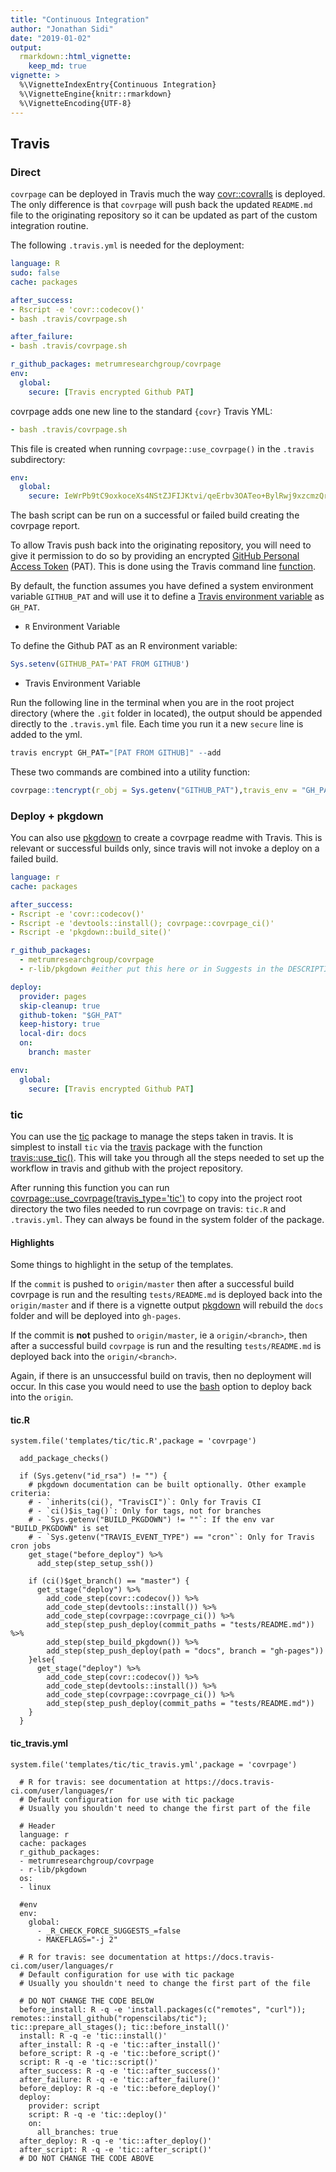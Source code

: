 ```yaml
---
title: "Continuous Integration"
author: "Jonathan Sidi"
date: "2019-01-02"
output: 
  rmarkdown::html_vignette: 
    keep_md: true
vignette: >
  %\VignetteIndexEntry{Continuous Integration}
  %\VignetteEngine{knitr::rmarkdown}
  %\VignetteEncoding{UTF-8}
---
```




## Travis

### Direct

`covrpage` can be deployed in Travis much the way [covr::covralls](https://covr.r-lib.org/reference/coveralls.html) is deployed. The only difference is that `covrpage` will push back the updated `README.md` file to the originating repository so it can be updated as part of the custom integration routine. 

The following `.travis.yml` is needed for the deployment:

```yml
language: R
sudo: false
cache: packages

after_success:
- Rscript -e 'covr::codecov()'
- bash .travis/covrpage.sh

after_failure:
- bash .travis/covrpage.sh

r_github_packages: metrumresearchgroup/covrpage
env:
  global:
    secure: [Travis encrypted Github PAT]

```

covrpage adds one new line to the standard `{covr}` Travis YML:

```yml
- bash .travis/covrpage.sh
```

This file is created when running `covrpage::use_covrpage()` in the `.travis` subdirectory:

```yml
env:
  global:
    secure: IeWrPb9tC9oxkoceXs4NStZJFIJKtvi/qeErbv3OATeo+BylRwj9xzcmzQrV8ps...
```

The bash script can be run on a successful or failed build creating the covrpage report. 

To allow Travis push back into the originating repository, you will need to give it permission to do so by providing an encrypted [GitHub Personal Access Token](https://github.com/settings/tokens) (PAT). This is done using the Travis command line [function](https://docs.travis-ci.com/user/encryption-keys/).

By default, the function assumes you have defined a system environment variable `GITHUB_PAT` and will use it to define a [Travis environment variable](https://docs.travis-ci.com/user/environment-variables/) as `GH_PAT`.

  - `R` Environment Variable

To define the Github PAT as an R environment variable:

```r
Sys.setenv(GITHUB_PAT='PAT FROM GITHUB')
```

  - Travis Environment Variable

Run the following line in the terminal when you are in the root project directory (where the `.git` folder in located), the output should be appended directly to the `.travis.yml` file. Each time you run it a new `secure` line is added to the yml.

```r
travis encrypt GH_PAT="[PAT FROM GITHUB]" --add
```

These two commands are combined into a utility function:

```r
covrpage::tencrypt(r_obj = Sys.getenv("GITHUB_PAT"),travis_env = "GH_PAT",add = TRUE)
```


### Deploy + pkgdown

You can also use [pkgdown](https://www.github.com/r-lib/pkgdown) to create a covrpage readme with Travis. This is relevant or successful builds only, since travis will not invoke a deploy on a failed build.

```yml
language: r
cache: packages

after_success:
- Rscript -e 'covr::codecov()'
- Rscript -e 'devtools::install(); covrpage::covrpage_ci()'
- Rscript -e 'pkgdown::build_site()'

r_github_packages: 
  - metrumresearchgroup/covrpage
  - r-lib/pkgdown #either put this here or in Suggests in the DESCRIPTION file

deploy:
  provider: pages
  skip-cleanup: true
  github-token: "$GH_PAT"
  keep-history: true
  local-dir: docs
  on:
    branch: master

env:
  global:
    secure: [Travis encrypted Github PAT]
```

### tic
You can use the [tic](https://github.com/ropenscilabs/tic) package to manage the steps taken in travis. It is simplest to install `tic` via the [travis](https://github.com/ropenscilabs/travis) package with the function [travis::use_tic()](https://ropenscilabs.github.io/travis/reference/use_tic.html). This will take you through all the steps needed to set up the workflow in travis and github with the project repository. 

After running this function you can run [covrpage::use_covrpage(travis_type='tic')](https://metrumresearchgroup.github.io/covrpage/reference/use_covrpage.html) to copy into the project root directory the two files needed to run covrpage on travis: `tic.R` and `.travis.yml`. They can always be found in the system folder of the package.

#### Highlights

Some things to highlight in the setup of the templates. 

If the `commit` is pushed to `origin/master` then after a successful build covrpage is run and the resulting `tests/README.md` is deployed back into the `origin/master` and if there is a vignette output [pkgdown](https://www.github.com/r-lib/pkgdown) will rebuild the `docs` folder and will be deployed into `gh-pages`.

If the commit is **not** pushed to `origin/master`, ie a `origin/<branch>`, then after a successful build `covrpage` is run and the resulting `tests/README.md` is deployed back into the `origin/<branch>`.

Again, if there is an unsuccessful build on travis, then no deployment will occur. In this case you would need to use the [bash](#direct) option to deploy back into the `origin`.

#### tic.R

`system.file('templates/tic/tic.R',package = 'covrpage')`


```
  add_package_checks()
  
  if (Sys.getenv("id_rsa") != "") {
    # pkgdown documentation can be built optionally. Other example criteria:
    # - `inherits(ci(), "TravisCI")`: Only for Travis CI
    # - `ci()$is_tag()`: Only for tags, not for branches
    # - `Sys.getenv("BUILD_PKGDOWN") != ""`: If the env var "BUILD_PKGDOWN" is set
    # - `Sys.getenv("TRAVIS_EVENT_TYPE") == "cron"`: Only for Travis cron jobs
    get_stage("before_deploy") %>%
      add_step(step_setup_ssh())
    
    if (ci()$get_branch() == "master") {
      get_stage("deploy") %>%
        add_code_step(covr::codecov()) %>%
        add_code_step(devtools::install()) %>%
        add_code_step(covrpage::covrpage_ci()) %>%
        add_step(step_push_deploy(commit_paths = "tests/README.md")) %>%
        add_step(step_build_pkgdown()) %>%
        add_step(step_push_deploy(path = "docs", branch = "gh-pages"))
    }else{
      get_stage("deploy") %>%
        add_code_step(covr::codecov()) %>%
        add_code_step(devtools::install()) %>%
        add_code_step(covrpage::covrpage_ci()) %>%
        add_step(step_push_deploy(commit_paths = "tests/README.md"))
    }
  }
```

#### tic_travis.yml

`system.file('templates/tic/tic_travis.yml',package = 'covrpage')`


```
  # R for travis: see documentation at https://docs.travis-ci.com/user/languages/r
  # Default configuration for use with tic package
  # Usually you shouldn't need to change the first part of the file
  
  # Header
  language: r
  cache: packages
  r_github_packages:
  - metrumresearchgroup/covrpage
  - r-lib/pkgdown
  os:
  - linux
  
  #env
  env:
    global:
      - _R_CHECK_FORCE_SUGGESTS_=false
      - MAKEFLAGS="-j 2"
      
  # R for travis: see documentation at https://docs.travis-ci.com/user/languages/r
  # Default configuration for use with tic package
  # Usually you shouldn't need to change the first part of the file
  
  # DO NOT CHANGE THE CODE BELOW
  before_install: R -q -e 'install.packages(c("remotes", "curl")); remotes::install_github("ropenscilabs/tic"); tic::prepare_all_stages(); tic::before_install()'
  install: R -q -e 'tic::install()'
  after_install: R -q -e 'tic::after_install()'
  before_script: R -q -e 'tic::before_script()'
  script: R -q -e 'tic::script()'
  after_success: R -q -e 'tic::after_success()'
  after_failure: R -q -e 'tic::after_failure()'
  before_deploy: R -q -e 'tic::before_deploy()'
  deploy:
    provider: script
    script: R -q -e 'tic::deploy()'
    on:
      all_branches: true
  after_deploy: R -q -e 'tic::after_deploy()'
  after_script: R -q -e 'tic::after_script()'
  # DO NOT CHANGE THE CODE ABOVE
```
